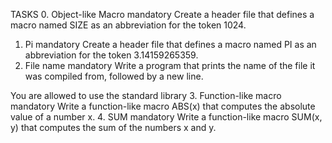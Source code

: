 TASKS
0. Object-like Macro
mandatory
Create a header file that defines a macro named SIZE as an abbreviation for the token 1024.
1. Pi
mandatory
Create a header file that defines a macro named PI as an abbreviation for the token 3.14159265359.
2. File name
mandatory
Write a program that prints the name of the file it was compiled from, followed by a new line.

You are allowed to use the standard library
3. Function-like macro
mandatory
Write a function-like macro ABS(x) that computes the absolute value of a number x.
4. SUM
mandatory
Write a function-like macro SUM(x, y) that computes the sum of the numbers x and y.
